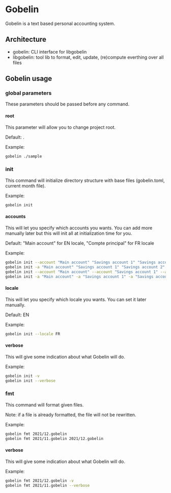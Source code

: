 # Gobelin
Gobelin is a text based personal accounting system.

## Architecture

- gobelin: CLI interface for libgobelin
- libgobelin: tool lib to format, edit, update, (re)compute everthing over all files

## Gobelin usage

### global parameters

These parameters should be passed before any command.

#### root

This parameter will allow you to change project root.

Default: .

Example:

```sh
gobelin ./sample
```

### init

This command will initialize directory structure with base files (gobelin.toml, current month file).

Example:

```sh
gobelin init
```

#### accounts

This will let you specify which accounts you wants. You can add more manually later but this will init all at initialization time for you.

Default: "Main account" for EN locale, "Compte principal" for FR locale

Example:

```sh
gobelin init --account "Main account" "Savings account 1" "Savings account 2" "Shared account"
gobelin init -a "Main account" "Savings account 1" "Savings account 2" "Shared account"
gobelin init --account "Main account" --account "Savings account 1" --account "Savings account 2" --account "Shared account"
gobelin init -a "Main account" -a "Savings account 1" -a "Savings account 2" -a "Shared account"
```
#### locale

This will let you specify which locale you wants. You can set it later manually.

Default: EN

Example:

```sh
gobelin init --locale FR
```

#### verbose

This will give some indication about what Gobelin will do.

Example:

```sh
gobelin init -v
gobelin init --verbose
```


### fmt

This command will format given files.

Note: if a file is already formatted, the file will not be rewritten.

Example:

```sh
gobelin fmt 2021/12.gobelin
gobelin fmt 2021/11.gobelin 2021/12.gobelin
```

#### verbose

This will give some indication about what Gobelin will do.

Example:

```sh
gobelin fmt 2021/12.gobelin -v
gobelin fmt 2021/11.gobelin --verbose
```

